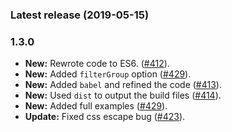 ### Latest release (2019-05-15)

### 1.3.0

- **New:** Rewrote code to ES6. ([#412](https://github.com/wenzhixin/multiple-select/pull/412)).
- **New:** Added `filterGroup` option ([#429](https://github.com/wenzhixin/multiple-select/pull/429)).
- **New:** Added `babel` and refined the code ([#413](https://github.com/wenzhixin/multiple-select/pull/413)).
- **New:** Used `dist` to output the build files ([#414](https://github.com/wenzhixin/multiple-select/pull/414)).
- **New:** Added full examples ([#429](https://github.com/wenzhixin/multiple-select/pull/429)).
- **Update:** Fixed css escape bug ([#423](https://github.com/wenzhixin/multiple-select/pull/423)).

